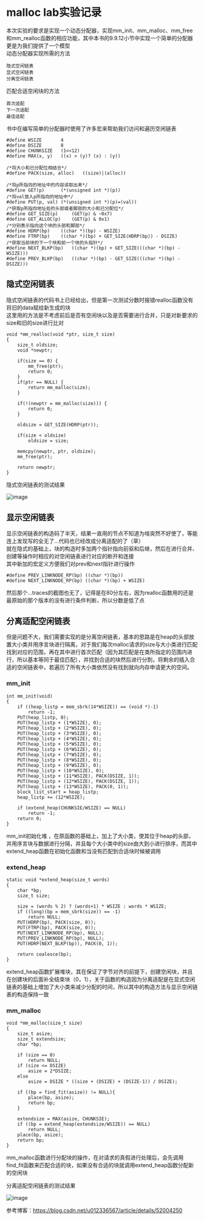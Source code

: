 # malloc lab实验记录

本次实验的要求是实现一个动态分配器，实现mm_init、mm_malloc、mm_free和mm_realloc函数的相应功能，其中本书的9.9.12小节中实现一个简单的分配器更是为我们提供了一个模型  
动态分配器实现所需的方法
```
隐式空闲链表
显式空闲链表
分离空闲链表
```
匹配合适空闲块的方法
```
首次适配
下一次适配
最佳适配
```
书中在编写简单的分配器时使用了许多宏来帮助我们访问和遍历空闲链表  
```
#define WSIZE		4
#define DSIZE		8
#define CHUNKSIZE	(1<<12)
#define MAX(x, y)	((x) > (y)? (x) : (y))

/*将大小和已分配位相结合*/
#define PACK(size, alloc)	((size)|(alloc))

/*将p所指向的地址中的内容读取出来*/
#define GET(p)		(*(unsigned int *)(p))
/*将val放入p所指向的地址中*/
#define PUT(p, val)	(*(unsigned int *)(p)=(val))
/*获取p所指向地址处的头部或者脚部的大小和已分配位*/
#define GET_SIZE(p)		(GET(p) & ~0x7)
#define GET_ALLOC(p)	(GET(p) & 0x1)
/*分别表示指向这个块的头部和脚部*/
#define HDRP(bp)	((char *)(bp) - WSIZE)
#define FTRP(bp)	((char *)(bp) + GET_SIZE(HDRP(bp)) - DSIZE)	
/*获取当前块的下一个块和前一个块的头指针*/
#define NEXT_BLKP(bp)	((char *)(bp) + GET_SIZE(((char *)(bp) - WSIZE)))
#define PREV_BLKP(bp)	((char *)(bp) - GET_SIZE(((char *)(bp) - DSIZE)))
```
## 隐式空闲链表
隐式空闲链表的代码书上已经给出，但是第一次测试分数时报错realloc函数没有将旧的data赋给新生成的块  
这里用的方法是不考虑前后是否有空闲块以及是否需要进行合并，只是对新要求的size和旧的size进行比对
```
void *mm_realloc(void *ptr, size_t size)
{
    size_t oldsize;
    void *newptr;

    if(size == 0) {
        mm_free(ptr);
        return 0;
    }
    if(ptr == NULL) {
        return mm_malloc(size);
    }

    if(!(newptr = mm_malloc(size))) {
        return 0;
    }

    oldsize = GET_SIZE(HDRP(ptr));

    if(size < oldsize) 
    	oldsize = size;
    
    memcpy(newptr, ptr, oldsize);
    mm_free(ptr);

    return newptr;
}
```
隐式空闲链表的测试结果

![image](https://user-images.githubusercontent.com/37897095/118917459-850c2a80-b963-11eb-9183-8d7bfca16b6c.png)

## 显示空闲链表
显示空闲链表的构造码了半天，结果一直用的节点不知道为啥突然不好使了，等能连上发现写的全无了...代码也已经改成分离适配的了（草）  
就在隐式的基础上，块的构造时多加两个指针指向前驱和后继，然后在进行合并、创建等操作时相应的对空闲链表进行对应的断开和连接  
其中新加的宏定义方便我们对prev和next指针进行操作
```
#define PREV_LINKNODE_RP(bp) ((char *)(bp))
#define NEXT_LINKNODE_RP(bp) ((char *)(bp) + WSIZE)
```
然后那个...traces的截图也无了，记得是在80分左右，因为realloc函数用的还是最原始的那个版本的没有进行条件判断，所以分数是低了点  
## 分离适配空闲链表
但是问题不大，我们需要实现的是分离空闲链表，基本的思路是在heap的头部放置大小类并用序言块进行隔离，对于我们每次malloc请求的size与大小类进行匹配找到对应的范围，再在其中进行首次匹配（因为其匹配是在类所指定的范围内进行，所以基本等同于最佳匹配），并找到合适的块然后进行分割，将剩余的插入合适的空闲链表中，若遍历了所有大小类依然没有找到就向内存申请更大的空间。
### mm_init
```
int mm_init(void)
{
	if ((heap_listp = mem_sbrk(14*WSIZE)) == (void *)-1)
		return -1;
	PUT(heap_listp, 0);             
	PUT(heap_listp + (1*WSIZE), 0); 
	PUT(heap_listp + (2*WSIZE), 0); 
	PUT(heap_listp + (3*WSIZE), 0); 
	PUT(heap_listp + (4*WSIZE), 0); 
	PUT(heap_listp + (5*WSIZE), 0);
	PUT(heap_listp + (6*WSIZE), 0);
	PUT(heap_listp + (7*WSIZE), 0);
	PUT(heap_listp + (8*WSIZE), 0);
	PUT(heap_listp + (9*WSIZE), 0);
	PUT(heap_listp + (10*WSIZE), 0);
	PUT(heap_listp + (11*WSIZE), PACK(DSIZE, 1));
	PUT(heap_listp + (12*WSIZE), PACK(DSIZE, 1));
	PUT(heap_listp + (13*WSIZE), PACK(0, 1));
	block_list_start = heap_listp;
	heap_listp += (12*WSIZE);

	if (extend_heap(CHUNKSIE/WSIZE) == NULL)
		return -1;
    return 0;
}
```
mm_init初始化堆 ，在原函数的基础上，加上了大小类，使其位于heap的头部，并用序言块与数据进行分隔，并且每个大小类中的size由大到小进行排序，而其中extend_heap函数在初始化函数和当没有匹配到合适块时候被调用  
### extend_heap
```
static void *extend_heap(size_t words)
{
	char *bp;
	size_t size;

	size = (words % 2) ? (words+1) * WSIZE : words * WSIZE;
	if ((long)(bp = mem_sbrk(size)) == -1)
		return NULL;
	PUT(HDRP(bp), PACK(size, 0));
	PUT(FTRP(bp), PACK(size, 0));
	PUT(NEXT_LINKNODE_RP(bp), NULL);
	PUT(PREV_LINKNODE_RP(bp), NULL);
	PUT(HDRP(NEXT_BLKP(bp)), PACK(0, 1));

	return coalesce(bp);
}
```
extend_heap函数扩展堆块，其在保证了字节对齐的前提下，创建空闲块，并且在创建块的后面补全结束块（0，1），关于函数的构造因为分离适配是在显式空闲链表的基础上增加了大小类来减少分配的时间，所以其中的构造方法与显示空闲链表的构造保持一致
### mm_malloc
```
void *mm_malloc(size_t size)
{
    size_t asize;
    size_t extendsize;
    char *bp;

    if (size == 0)
    	return NULL;
    if (size <= DSIZE)
    	asize = 2*DSIZE;
    else
    	asize = DSIZE * ((size + (DSIZE) + (DSIZE-1)) / DSIZE);

    if ((bp = find_fit(asize)) != NULL){
    	place(bp, asize);
    	return bp;
    }

    extendsize = MAX(asize, CHUNKSIE);
    if ((bp = extend_heap(extendsize/WSIZE)) == NULL)
    	return NULL;
    place(bp, asize);
    return bp;
}
```
mm_malloc函数进行分配块的操作，在对请求的真假进行处理后，会先调用find_fit函数来匹配合适的块，如果没有合适的块就调用extend_heap函数分配新的空闲块  


分离适配空闲链表的测试结果

![image](https://user-images.githubusercontent.com/37897095/118970815-3d0bf880-b9a1-11eb-82d1-06062cb7cb7c.png)

参考博客：https://blog.csdn.net/u012336567/article/details/52004250


